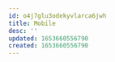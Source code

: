```yaml
---
id: o4j7glu3odekyvlarca6jwh
title: Mobile
desc: ''
updated: 1653660556790
created: 1653660556790
---
```


